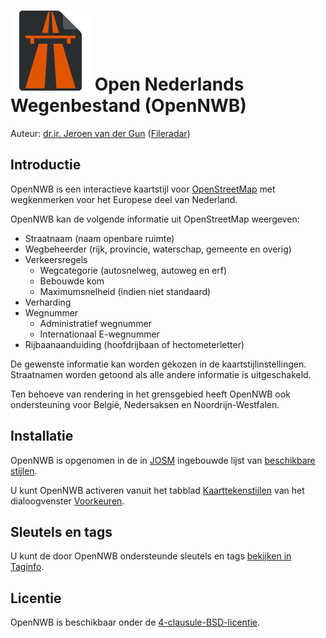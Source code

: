 ![](logo.svg) Open Nederlands Wegenbestand (OpenNWB)
====================================================

Auteur: [dr.ir. Jeroen van der Gun](https://jeroenvandergun.nl/) ([Fileradar](http://fileradar.nl/))

Introductie
-----------

OpenNWB is een interactieve kaartstijl voor [OpenStreetMap](https://www.openstreetmap.org/) met wegkenmerken voor het Europese deel van Nederland.

OpenNWB kan de volgende informatie uit OpenStreetMap weergeven:

* Straatnaam (naam openbare ruimte)
* Wegbeheerder (rijk, provincie, waterschap, gemeente en overig)
* Verkeersregels
  - Wegcategorie (autosnelweg, autoweg en erf)
  - Bebouwde kom
  - Maximumsnelheid (indien niet standaard)
* Verharding
* Wegnummer
  - Administratief wegnummer
  - Internationaal E-wegnummer
* Rijbaanaanduiding (hoofdrijbaan of hectometerletter)

De gewenste informatie kan worden gekozen in de kaartstijlinstellingen. Straatnamen worden getoond als alle andere informatie is uitgeschakeld.

Ten behoeve van rendering in het grensgebied heeft OpenNWB ook ondersteuning voor België, Nedersaksen en Noordrijn-Westfalen.

Installatie
-----------

OpenNWB is opgenomen in de in [JOSM](https://josm.openstreetmap.de/wiki/Nl%3AWikiStart) ingebouwde lijst van [beschikbare stijlen](https://josm.openstreetmap.de/wiki/Nl%3AStyles).

U kunt OpenNWB activeren vanuit het tabblad [Kaarttekenstijlen](https://josm.openstreetmap.de/wiki/Nl%3AHelp/Preferences/MapPaintPreference) van het dialoogvenster [Voorkeuren](https://josm.openstreetmap.de/wiki/Nl%3AHelp/Action/Preferences).

Sleutels en tags
----------------

U kunt de door OpenNWB ondersteunde sleutels en tags [bekijken in Taginfo](https://taginfo.openstreetmap.org/projects/opennwb#tags).

Licentie
--------

OpenNWB is beschikbaar onder de [4-clausule-BSD-licentie](LICENSE.md).

